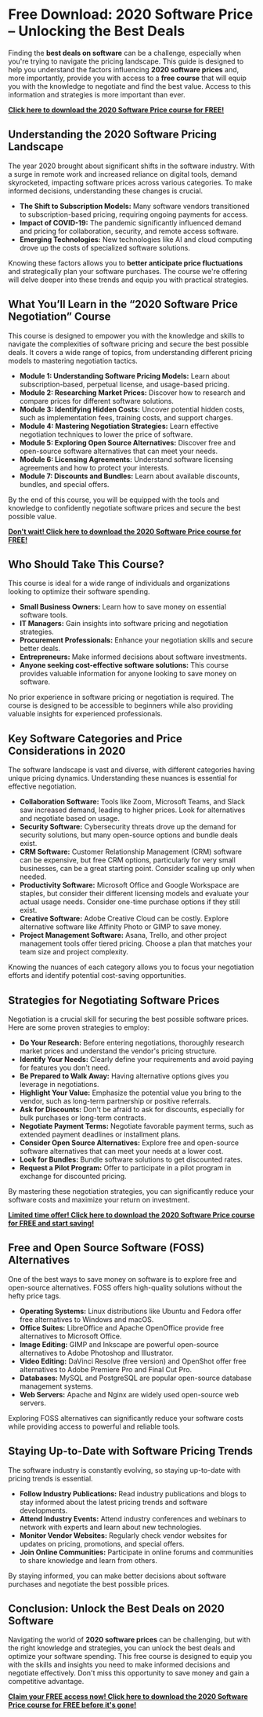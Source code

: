 # Free Download: 2020 Software Price – Unlocking the Best Deals

Finding the **best deals on software** can be a challenge, especially when you're trying to navigate the pricing landscape. This guide is designed to help you understand the factors influencing **2020 software prices** and, more importantly, provide you with access to a **free course** that will equip you with the knowledge to negotiate and find the best value. Access to this information and strategies is more important than ever.

[**Click here to download the 2020 Software Price course for FREE!**](https://udemywork.com/2020-software-price)

## Understanding the 2020 Software Pricing Landscape

The year 2020 brought about significant shifts in the software industry. With a surge in remote work and increased reliance on digital tools, demand skyrocketed, impacting software prices across various categories. To make informed decisions, understanding these changes is crucial.

*   **The Shift to Subscription Models:** Many software vendors transitioned to subscription-based pricing, requiring ongoing payments for access.
*   **Impact of COVID-19:** The pandemic significantly influenced demand and pricing for collaboration, security, and remote access software.
*   **Emerging Technologies:** New technologies like AI and cloud computing drove up the costs of specialized software solutions.

Knowing these factors allows you to **better anticipate price fluctuations** and strategically plan your software purchases. The course we're offering will delve deeper into these trends and equip you with practical strategies.

## What You’ll Learn in the “2020 Software Price Negotiation” Course

This course is designed to empower you with the knowledge and skills to navigate the complexities of software pricing and secure the best possible deals. It covers a wide range of topics, from understanding different pricing models to mastering negotiation tactics.

*   **Module 1: Understanding Software Pricing Models:** Learn about subscription-based, perpetual license, and usage-based pricing.
*   **Module 2: Researching Market Prices:** Discover how to research and compare prices for different software solutions.
*   **Module 3: Identifying Hidden Costs:** Uncover potential hidden costs, such as implementation fees, training costs, and support charges.
*   **Module 4: Mastering Negotiation Strategies:** Learn effective negotiation techniques to lower the price of software.
*   **Module 5: Exploring Open Source Alternatives:** Discover free and open-source software alternatives that can meet your needs.
*   **Module 6: Licensing Agreements:** Understand software licensing agreements and how to protect your interests.
*   **Module 7: Discounts and Bundles:** Learn about available discounts, bundles, and special offers.

By the end of this course, you will be equipped with the tools and knowledge to confidently negotiate software prices and secure the best possible value.

[**Don't wait! Click here to download the 2020 Software Price course for FREE!**](https://udemywork.com/2020-software-price)

## Who Should Take This Course?

This course is ideal for a wide range of individuals and organizations looking to optimize their software spending.

*   **Small Business Owners:** Learn how to save money on essential software tools.
*   **IT Managers:** Gain insights into software pricing and negotiation strategies.
*   **Procurement Professionals:** Enhance your negotiation skills and secure better deals.
*   **Entrepreneurs:** Make informed decisions about software investments.
*   **Anyone seeking cost-effective software solutions:** This course provides valuable information for anyone looking to save money on software.

No prior experience in software pricing or negotiation is required. The course is designed to be accessible to beginners while also providing valuable insights for experienced professionals.

## Key Software Categories and Price Considerations in 2020

The software landscape is vast and diverse, with different categories having unique pricing dynamics. Understanding these nuances is essential for effective negotiation.

*   **Collaboration Software:** Tools like Zoom, Microsoft Teams, and Slack saw increased demand, leading to higher prices. Look for alternatives and negotiate based on usage.
*   **Security Software:** Cybersecurity threats drove up the demand for security solutions, but many open-source options and bundle deals exist.
*   **CRM Software:** Customer Relationship Management (CRM) software can be expensive, but free CRM options, particularly for very small businesses, can be a great starting point. Consider scaling up only when needed.
*   **Productivity Software:** Microsoft Office and Google Workspace are staples, but consider their different licensing models and evaluate your actual usage needs. Consider one-time purchase options if they still exist.
*   **Creative Software:** Adobe Creative Cloud can be costly. Explore alternative software like Affinity Photo or GIMP to save money.
*   **Project Management Software:** Asana, Trello, and other project management tools offer tiered pricing. Choose a plan that matches your team size and project complexity.

Knowing the nuances of each category allows you to focus your negotiation efforts and identify potential cost-saving opportunities.

## Strategies for Negotiating Software Prices

Negotiation is a crucial skill for securing the best possible software prices. Here are some proven strategies to employ:

*   **Do Your Research:** Before entering negotiations, thoroughly research market prices and understand the vendor's pricing structure.
*   **Identify Your Needs:** Clearly define your requirements and avoid paying for features you don't need.
*   **Be Prepared to Walk Away:** Having alternative options gives you leverage in negotiations.
*   **Highlight Your Value:** Emphasize the potential value you bring to the vendor, such as long-term partnership or positive referrals.
*   **Ask for Discounts:** Don't be afraid to ask for discounts, especially for bulk purchases or long-term contracts.
*   **Negotiate Payment Terms:** Negotiate favorable payment terms, such as extended payment deadlines or installment plans.
*   **Consider Open Source Alternatives:** Explore free and open-source software alternatives that can meet your needs at a lower cost.
*   **Look for Bundles:** Bundle software solutions to get discounted rates.
*   **Request a Pilot Program:** Offer to participate in a pilot program in exchange for discounted pricing.

By mastering these negotiation strategies, you can significantly reduce your software costs and maximize your return on investment.

[**Limited time offer! Click here to download the 2020 Software Price course for FREE and start saving!**](https://udemywork.com/2020-software-price)

## Free and Open Source Software (FOSS) Alternatives

One of the best ways to save money on software is to explore free and open-source alternatives. FOSS offers high-quality solutions without the hefty price tags.

*   **Operating Systems:** Linux distributions like Ubuntu and Fedora offer free alternatives to Windows and macOS.
*   **Office Suites:** LibreOffice and Apache OpenOffice provide free alternatives to Microsoft Office.
*   **Image Editing:** GIMP and Inkscape are powerful open-source alternatives to Adobe Photoshop and Illustrator.
*   **Video Editing:** DaVinci Resolve (free version) and OpenShot offer free alternatives to Adobe Premiere Pro and Final Cut Pro.
*   **Databases:** MySQL and PostgreSQL are popular open-source database management systems.
*   **Web Servers:** Apache and Nginx are widely used open-source web servers.

Exploring FOSS alternatives can significantly reduce your software costs while providing access to powerful and reliable tools.

## Staying Up-to-Date with Software Pricing Trends

The software industry is constantly evolving, so staying up-to-date with pricing trends is essential.

*   **Follow Industry Publications:** Read industry publications and blogs to stay informed about the latest pricing trends and software developments.
*   **Attend Industry Events:** Attend industry conferences and webinars to network with experts and learn about new technologies.
*   **Monitor Vendor Websites:** Regularly check vendor websites for updates on pricing, promotions, and special offers.
*   **Join Online Communities:** Participate in online forums and communities to share knowledge and learn from others.

By staying informed, you can make better decisions about software purchases and negotiate the best possible prices.

## Conclusion: Unlock the Best Deals on 2020 Software

Navigating the world of **2020 software prices** can be challenging, but with the right knowledge and strategies, you can unlock the best deals and optimize your software spending. This free course is designed to equip you with the skills and insights you need to make informed decisions and negotiate effectively. Don't miss this opportunity to save money and gain a competitive advantage.

[**Claim your FREE access now! Click here to download the 2020 Software Price course for FREE before it's gone!**](https://udemywork.com/2020-software-price)
